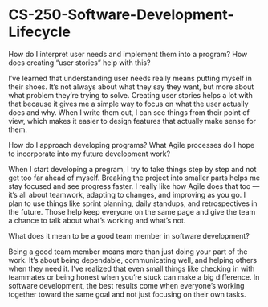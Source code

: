# CS-250-Software-Development-Lifecycle
How do I interpret user needs and implement them into a program? How does creating “user stories” help with this?

I’ve learned that understanding user needs really means putting myself in their shoes. It’s not always about what they say they want, but more about what problem they’re trying to solve. Creating user stories helps a lot with that because it gives me a simple way to focus on what the user actually does and why. When I write them out, I can see things from their point of view, which makes it easier to design features that actually make sense for them.

How do I approach developing programs? What Agile processes do I hope to incorporate into my future development work?

When I start developing a program, I try to take things step by step and not get too far ahead of myself. Breaking the project into smaller parts helps me stay focused and see progress faster. I really like how Agile does that too — it’s all about teamwork, adapting to changes, and improving as you go. I plan to use things like sprint planning, daily standups, and retrospectives in the future. Those help keep everyone on the same page and give the team a chance to talk about what’s working and what’s not.

What does it mean to be a good team member in software development?

Being a good team member means more than just doing your part of the work. It’s about being dependable, communicating well, and helping others when they need it. I’ve realized that even small things like checking in with teammates or being honest when you’re stuck can make a big difference. In software development, the best results come when everyone’s working together toward the same goal and not just focusing on their own tasks.
